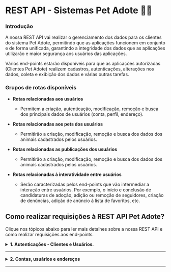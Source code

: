 # REST API - Sistemas Pet Adote 🐶🐱

### Introdução

A nossa REST API vai realizar o gerenciamento dos dados para os clientes do sistema Pet Adote, permitindo que as aplicações funcionem em conjunto e de forma unificada, garantindo a integridade dos dados que as aplicações utilizarão e maior segurança aos usuários das aplicações.

Vários end-points estarão disponíveis para que as aplicações autorizadas (Clientes Pet Adote) realizem cadastros, autenticações, alterações nos dados, coleta e exibição dos dados e várias outras tarefas.

### Grupos de rotas disponíveis
- **Rotas relacionadas aos usuários**
  - Permitem a criação, autenticação, modificação, remoção e busca dos principais dados de usuários (conta, perfil, endereço).
 
 
- **Rotas relacionadas aos pets dos usuários**
  - Permitirão a criação, modificação, remoção e busca dos dados dos animais cadastrados pelos usuários.
 
 
- **Rotas relacionadas as publicações dos usuários**
  - Permitirão a criação, modificação, remoção e busca dos dados dos animais cadastrados pelos usuários.
 
 
- **Rotas relacionadas à interatividade entre usuários**
  - Serão caracterizadas pelos end-points que vão intermediar a interação entre usuários. Por exemplo, o início e conclusão de candidaturas de adoção, adição ou remoção de seguidores, criação de denúncias, adição de anúncio á lista de favoritos, etc.

<span id='comoUsar'></span>
## Como realizar requisições à REST API Pet Adote?
<p>Clique nos tópicos abaixo para ler mais detalhes sobre a nossa REST API e como realizar requisições aos end-points.</p>

<details id='detailsAuth'>
<summary><b>1. Autenticações - Clientes e Usuários.</b></summary>

#### 

Todos os end-points da REST API possuem restrições de acesso, portanto ao realizar uma requisição, o cliente (aplicação) deverá apresentar seu **_Access Token_** (um JWT - _JSON WEB TOKEN_ assinado pela REST API) nos cabeçalhos da requisição. O Access Token é atribuído à aplicação pela REST API acompanhando de um Refresh Token durante o processo de autenticação do requisitante no seu respectivo end-point de autenticação.

- **Access Tokens** - São JWTs de curta duração que devem ser apresentados pela aplicação ao realizar requisições aos end-points da REST API.
- **Refresh Tokens** - São JWTs de longa duração que devem ser armazenados em segurança pela aplicação e serão utilizados para renovar Access Tokens expirados.

Com esses Tokens a REST API poderá identificar vários detalhes sobre o requisitante para permitir ou negar acesso aos end-points.

Vejamos abaixo como uma aplicação deverá se autenticar para receber o **Access Token** e o **Refresh Token** e finalmente poder utilizar os end-points da REST API dos sistemas Pet Adote.

<span id='authClientes'></span>
## 1.1 - Autenticando clientes na REST API
 
> **GET:** http://rest-petadote.ddns.net/autenticacoes/apis/login/?cliente=SeuCódigoCliente&senha=SuaSenhaComoCliente

- Observe que o parâmetro **"cliente"** e **"senha"** recebem, respectivamente, o código e senha da aplicação registrada. Se as credenciais apresentadas forem válidas, a resposta será um JSON contendo { mensagem, client_accessToken, client_refreshToken }

- Nesse ponto a aplicação se autenticou e poderá adicionar o Access Token recebido ao cabeçalho das requisições.

> **Request Headers** = { Authorization: Bearer SeuAccessTokenVaiAqui }

<small><b>Observação:</b> No momento, apenas aplicações Pet Adote cadastradas por nós podem se autenticar, para isso é necessário que a aplicação utilize os end-points dos tópicos explorados a seguir.</small>

**Porém o que acontece quando o Access Token expira?**

> A aplicação deverá renovar o Access Token utilizando o Refresh Token recebido.

#### 1.1.1 - Utilizando o Refresh Token para renovar o Access Token

> **POST:** http://rest-petadote.ddns.net/autenticacoes/apis/refresh

```javascript
request.body = { 
    refreshToken: 'refreshTokenDaSuaAplicacao'
};
```

- Por questões de segurança o Access Token possui um curto tempo de vida, portanto sua renovação é necessária.

- A resposta será um par de Access e Refresh Tokens renovados, a aplicação novamente poderá utilizar o Access Token para continuar a fazer requisições.

- Note que o Refresh Token antigo da aplicação será invalidado pela REST API, uma vez que a REST API substitui o Refresh Token vínculado à antiga autenticação do cliente pelo Refresh Token mais atual.

#### 1.1.2 - Encerrando o Refresh Token da aplicação de forma segura

> **DELETE:** http://rest-petadote.ddns.net/autenticacoes/apis/logout

```javascript
request.body = { 
    refreshToken: 'refreshTokenDaSuaAplicacao'
};
```

- Em algum momento, um cliente pode desejar expirar seu Refresh Token mais cedo do que o tempo de expiração estabelecido para ele, uma vez que se trata de um Token com longo tempo de vida. Ao utilizar esse end-point e entregar o refreshToken no corpo da requisição, a aplicação poderá encerrar o Refresh Token até a próxima autenticação da aplicação na REST API.


<span id='authUsuarios'></span>
## 1.2 - Autenticando usuários das aplicações na REST API

> **POST:** http://rest-petadote.ddns.net/autenticacoes/usuarios/login

```javascript
request.body = { 
    email: 'emailDoUsuario',
    senha: 'senhaDoUsuario'
};
```

- Para autenticar usuários cadastrados, a aplicação deverá apresentar o Token de Acesso da aplicação para requisitar a autenticação do usuário no end-point da REST API. Assim, saberemos por meio de qual aplicação o usuário está se autenticando.

- Ao autenticar o usuário, a aplicação receberá um novo par de Access e Refresh Tokens, que deverão ser utilizados para realizar requisições em nome do usuário. A resposta será um JSON contendo { mensagem, cod_usuario, user_accessToken, user_refreshToken }

- Nesse ponto o usuário da aplicação se autenticou e a aplicação poderá adicionar o Access Token do usuário recebido ao cabeçalho das requisições.

> **Request Headers** = { Authorization: Bearer AccessTokenDoUsuarioVaiAqui }

- Se a aplicação apresentar os Tokens de Acesso do usuário ao realizar uma requisição, a REST API apresentará dados relativos ao nível de acesso daquele usuário. Por exemplo, se o usuário for um administrador, poderá utilizar interfaces mais avançadas, se for um usuário comum, poderá acessar dados relativos à usuários comuns.

#### 1.2.1 - Utilizando o Refresh Token para renovar o Access Token do usuário

> **POST:** http://rest-petadote.ddns.net/autenticacoes/usuarios/refresh

```javascript
request.body = { 
    refreshToken: 'refreshTokenDoSeuUsuario'
};
```

- O motivo para renovar o Access Token do usuário é o mesmo da aplicação, será necessário apresentar um Token válido para realizar novas requisições e o Access Token possui um tempo de vida curto.

#### 1.2.2 - Desconectando o usuário da sua aplicação de forma segura

> **DELETE:** http://rest-petadote.ddns.net/autenticacoes/usuarios/logout

```javascript
request.body = { 
    refreshToken: 'refreshTokenDoSeuUsuario'
};
```

- Usuários podem desejar encerrar suas sessões manualmente nas aplicações, para realizar isso devemos invalidar o Refresh Token desse usuário, não permitindo que ele seja utilizado para requisitar novos Access Tokens até a próxima autenticação do usuário e essa é a finalidade desse end-point.

## 

[Voltar ao início](#comoUsar)
</details>

---
<details id='detailsUsuarios'>
<summary><b>2. Contas, usuários e endereços</b></summary>

## 2.1 - Cadastrando novos usuários

- Para criar a conta de um novo usuário, a REST API precisa receber uma requisição com o método http **POST** contendo o seguinte conteúdo no corpo da requisição (as chaves devem ser as mesmas do exemplo abaixo).

-  A autenticidade dos campos será verificada pela REST API que responderá de acordo conforme as verificações.

- Quando o cadastro do usuário for concluído, duas coisas acontecerão.
  - O usuário receberá no e-mail informado, um Token de Ativação válido por 15 minutos para que ele ative sua conta na aplicação.
  - A aplicação receberá uma mensagem de sucesso contendo o "cod_usuario", que permitirá que ela faça algumas solicitações com as permissões da aplicação sobre os dados do usuário, como por exemplo, enviar outra requisição para adicionar o avatar do usuário ou a imagem de background do perfil do usuário.

> **POST:** http://rest-petadote.ddns.net/contas/

```javascript
request.body = { 
    email: 'email.usuario@dominio.com',
    senha: 'Senha123',
    confirma_senha: 'Senha123',
    
    primeiro_nome: 'Testêncio',
    sobrenome: 'Testeiro',
    data_nascimento: '13/09/2000',
    cpf: '123.456.789-12',	// A REST API normaliza variações como 12345678912.
    telefone: '(01) 91234-4321',	// Aceita variações.
    descricao: 'Quero encontrar um pet legal!',
    
    cep: '12345-678',	// Aceita variações.
    logradouro: 'Rua exemplo',
    bairro: 'Bairro exemplo',
    cidade: 'Cidade exemplo',
    estado: 'Estado exemplo'
};
```

#### 2.1.1 - Atualizando dados do usuário cadastrado 

- **Alterando a senha da Conta do usuário.**

> **PATCH**: http://rest-petadote.ddns.net/contas/codigoDoUsuario
> 
> **Exemplo**: http://rest-petadote.ddns.net/contas/1

```javascript
request.body = { 
    senha: 'Senha123',
    confirma_senha: 'Senha123'
};
```

## 

- **Alterando os dados de perfil do usuário.**
  - Aqui devemos nos atentar ao tipo de requisição que é realizada:
    - **Alterações nos campos de texto** — (nome, sobrenome, data_nascimento, etc) podem ser enviadas de várias formas diferentes contanto que cheguem com "chave : valor", por exemplo com encoding **"x-www-form-urlencoded"** ou **"raw"**.
    - **Alterações nos arquivos** — (imagens, por exemplo) devem ser enviados com o encoding **"multipart/form-data"** e contendo apenas os campos dos exemplos abaixo.
    

> **PATCH**: http://rest-petadote.ddns.net/usuarios/codigoDoUsuario
> 
> **Exemplo**: http://rest-petadote.ddns.net/usuarios/1

```javascript
// Campos para campos de texto...
request.body = { 
    primeiro_nome: 'Testêncio',
    sobrenome: 'Testeiro',
    data_nascimento: '13/09/2000',
    cpf: '123.456.789-12',
    telefone: '(01) 91234-4321',
    descricao: 'Quero encontrar um pet legal!',
    
    qtd_seguidores: '0',	// 1 para incrementar, ou -1 para decrementar.
    qtd_seguidos: '0',		// 1 ou -1.
    qtd_denuncias: '0',		// 1 ou -1.
    
    esta_ativo: '0',	// Apenas o usuário poderá ativar a conta mudando esse valor para 1.
    
    e_admin: '0'	// 1 para ativar o usuário como administrador.
};
```
```javascript
// Campos para arquivos (imagens)...
request.multipart/form-data = { 
    foto_usuario: 'ArquivoDaFotoDoUsuario01.jpg',
    banner_usuario: 'ArquivoDoBannerDoUsuario01.png'	// Será convertido para jpeg.
};
```

- Voltando a foto ou o banner do usuário ao padrão.

> **PATCH**: http://rest-petadote.ddns.net/usuarios/codigoDoUsuario?setDefault=avatar
> 
> ou
> 
> **PATCH**: http://rest-petadote.ddns.net/usuarios/codigoDoUsuario?setDefault=banner

## 

- **Alterando os dados de endereço do usuário.**

> **PATCH**: http://rest-petadote.ddns.net/enderecos/codigoDoUsuario
> 
> **Exemplo**: http://rest-petadote.ddns.net/enderecos/1

```javascript
request.body = { 
    cep: '12345-678',
    logradouro: 'Rua exemplo',
    bairro: 'Bairro exemplo',
    cidade: 'Cidade exemplo',
    estado: 'Estado exemplo'
};
```

## 

#### 2.1.2 - Permitindo que o usuário ative sua conta.

- O processo de ativação da conta do usuário ocorre da seguinte maneira.
  -  O usuário realiza o cadastro ou a autenticação na aplicação.
  -  A aplicação informa que ele ainda não ativou sua conta e pergunta se o usuário deseja ativar. Se sim, o usuário receberá um e-mail contendo um Token de Ativação e uma interface pedirá a entrada desse Token de Ativação.
  -  A aplicação passa o Token informado para a REST API em uma requisição PATCH, se o Token for válido, a conta do usuário será ativada.
  -  A aplicação agora deverá fazer o Log-out desse usuário e requisitar que ele autentique-se novamente, pois somente no próximo Log-in a conta estará de fato ativada.

> **PATCH**: http://rest-petadote.ddns.net/contas/ativacao/TokenDeAtivacao
> 
> **Exemplo**: http://rest-petadote.ddns.net/contas/ativacao/123t0K3n

```javascript
// Se a aplicação permitir a ativação logo após o cadastro do usuário, passe no corpo da requisição o código do usuário recebido como resposta no fim do cadastro.
// Caso a ativação acontecer após a autenticação do usuário, apenas será necessário passar o Token diretamente ao end-point, uma vez que o cabeçalho da requisição deverá conter o Access Token do usuário.

request.body = {
    codUsuario: 'códigoDoUsuarioRecebidoComoRespostaNaConclusãoDoCadastro'
};
```

## 

#### 2.1.3 - Reenviando o Token de Ativação.

- O Token de Ativação possui um tempo de vida de 15 minutos. Portanto é possível que o usuário não ative a sua conta a tempo após receber o e-mail inicial contendo o Token de Ativação. Para requisitar um novo Token de Ativação, o usuário deve estar autenticado na aplicação (As requisições à REST API devem conter no cabeçalho, o Access Token da autenticação do usuário).

> **POST**: http://rest-petadote.ddns.net/contas/ativacao/reenvio/CodigoDoUsuario
> 
> **Exemplo**: http://rest-petadote.ddns.net/contas/ativacao/reenvio/1

- A aplicação poderá obter o código do usuário do próprio Token de Acesso do usuário autenticado. Se o usuário autenticado e o parâmetro "CódigoDoUsuario" não estiverem de acordo, a REST API não realizará o envio do e-mail, e informará o motivo do erro à aplicação.


## 2.2 - Recuperando a senha da conta do usuário

- É comum que usuários esqueçam as senhas de acesso de suas contas. O processo ocorre da seguinte maneira.
  - Um usuário ao autenticar-se identifica que esqueceu sua senha. Ele então vai até a interface de recuperação de senha na aplicação e informa seu e-mail.
  - A aplicação realiza a requisição ao end-point que vai gerar e enviar via e-mail o Token de Recuperação para o usuário e então aguardará que o usuário autorize a redefinição da senha ao digitar o Token recebido.
  - Ao digitar um Token válido, a aplicação envia o Token de Recuperação informado pelo usuário no corpo da requisição para o end-point de Redefinição da senha do usuário.
  - Nesse momento, a REST API vai realizar todo o processo de criação/criptografia/redefinição/envio da senha provisória ao e-mail do usuário.
  - Ao receber a senha provisória, o usuário poderá acessar sua conta novamente.

- **Envio do Token de Recuperação, que permitirá que o usuário autorize a redefinição da senha.**


> **POST**: http://rest-petadote.ddns.net/contas/recuperacao

```javascript
request.body = {
    email: 'email.usuario@dominio.com'
}
```

- **End-point para a redefinir e entregar a senha provisória ao usuário.**

> **PATCH**: http://rest-petadote.ddns.net/contas/recuperacao

```javascript
request.body = {
    email: 'email.usuario@dominio.com',
    tokenRecuperacao: '123t0K3n'
}
```

## 2.3 - Acessando dados sobre contas, usuários e endereços

Os dados exibidos dependerão do nível de acesso do requisitante.

Por exemplo: Clientes "Pet Adote" visualizarão dados mais completos, necessários ao negócio das aplicações "Pet Adote";

Enquanto isso, clientes "Comuns" visualizarão apenas dados quantificadores (Quantas contas estão cadastradas, quantos pets de tal espécie estão cadastrados, etc.);

E os usuários autenticados por meio de aplicações Pet Adote acessarão apenas dados relativos à eles mesmo ou dados públicos, não podendo por exemplo, visualizar os dados de perfil de um usuário que tenha adicionado o usuário requerente à sua lista de usuários bloqueados.

#### 2.3.1 - Acessando dados sobre as contas cadastradas.

A REST API fornece 3 meios de busca de informações sobre contas cadastradas, é importante ressaltar que as buscas não exibem dados sensíveis dos usuários (como senhas).

- **Lista de todas as contas registradas no sistema.**

> **GET**: http://rest-petadote.ddns.net/contas/

- **Exibe dados sobre a conta de um usuário específico quando a aplicação sabe os código do usuário.**

> **GET**: http://rest-petadote.ddns.net/contas/?codUsuario=1

- **Exibe dados sobre a conta de um usuário específico quando a aplicação sabe o tipo de cadastro e o chave da conta.**

> **GET**: http://rest-petadote.ddns.net/contas/?tipoCadastro=local&chaveConta=email.usuario@dominio.com

## 

#### 2.3.2 - Acessando dados sobre os dados de perfil do usuário.

Temos 2 meios de busca de dados de perfil dos usuários.

- **Lista de todas os perfis de usuários registrados no sistema**.

> **GET**: http://rest-petadote.ddns.net/usuarios/

- **Exibe dados sobre o perfil de um usuário específico**.

> **GET**: http://rest-petadote.ddns.net/usuarios/CodigoDoUsuario
>
> **Exemplo**: http://rest-petadote.ddns.net/usuarios/1

## 

#### 2.3.3 - Acessando dados sobre os endereços cadastrados.

Temos 3 meios de busca dos endereços cadastrados. Os end-points refletem o fato de que os endereços pertencem aos usuários.

- **Lista todos os endereços cadastrados**.

> **GET**: http://rest-petadote.ddns.net/usuarios/enderecos/

- **Exibe o endereço que está vínculado à um usuário, caso a aplicação saiba o código do usuário**.

> **GET**: http://rest-petadote.ddns.net/usuarios/enderecos/?codUsuario=1

- **Exibe o endereço a partir do código de endereço**.

> **GET**: http://rest-petadote.ddns.net/usuarios/enderecos/?codEndereco=1

## 2.4 - Lista de Códigos de Possíveis Erros

<details>
<summary>Clique aqui para ver a lista de Error Codes</summary>

- ACCESS_TO_RESOURCE_NOT_ALLOWED (401)

- INTERNAL_SERVER_API_ERROR (500)
- INTERNAL_SERVER_ERROR (500)
- INTERNAL_SERVER_MODULE_ERROR (500)

- RESOURCE_NOT_FOUND (404)

- ACCESS_NOT_ALLOWED (401)
- EXPIRED_AUTH (401)

- BAD_REQUEST (400)

- INVALID_INPUT (400)

- INVALID_PARAM (400)

- INVALID_REQUEST_QUERY (400)

- INVALID_REQUEST_FIELDS (400)

- INVALID_EMAIL_LENGTH (400)
- INVALID_EMAIL_INPUT (400)
- EMAIL_ALREADY_TAKEN (409)

- INVALID_PASSWORD_LENGTH (400)
- PASSWORD_WITHOUT_NUMBER (400)
- PASSWORD_WITHOUT_UPPERCASE_LETTER (400)
- PASSWORD_WITHOUT_LOWERCASE_LETTERS (400)
- INVALID_PASSWORD_CONFIRMATION (400)

- INVALID_PRIMEIRO_NOME_LENGTH (400)
- INVALID_PRIMEIRO_NOME_INPUT (400)

- INVALID_SOBRENOME_LENGTH (400)
- INVALID_SOBRENOME_INPUT (400)
		
- INVALID_DATA_NASCIMENTO_LENGTH (400)
- INVALID_DATA_NASCIMENTO_INPUT (400)
- INVALID_DATA_NASCIMENTO_FOR_LEAP_YEAR (400)
- INVALID_DATA_NASCIMENTO_FOR_COMMON_YEAR (400)

- FORBIDDEN_USER_AGE (403)

- INVALID_CPF_INPUT (400)
- CPF_DIGITS_ARE_REPEATING (400)
- CPF_ALREADY_TAKEN (409)
- INVALID_CPF (400)

- INVALID_TELEFONE_INPUT (400)
- TELEFONE_DIGITS_ARE_REPEATING (400)
- INVALID_TELEFONE_DDD (400)

- INVALID_CEP_INPUT (400)
- CEP_NOT_FOUND (400)

- INVALID_LOGRADOURO_LENGTH (400)

- INVALID_BAIRRO_LENGTH (400)

- INVALID_CIDADE_LENGTH (400)

- CIDADE_DONT_BELONG_TO_CEP (400)

- INVALID_ESTADO_LENGTH (400)
- ESTADO_DONT_BELONG_TO_CEP (400)

- INVALID_DESCRICAO_LENGTH (400)

- INVALID_REQUEST_CONTENT (400)

- TOKEN_NOT_FOUND (404)

- USER_HAS_ACTIVE_TOKEN (403)
</details>

## 

[Voltar ao início](#comoUsar)
</details>

---
